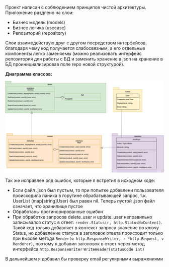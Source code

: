 Проект написан с соблюдением принципов чистой архитектуры.
Приложение раздлено на слои:

- Бизнес модель (models)
- Бизнес логика (usecase)
- Репозиторий (repository)

Слои взаимодействую друг с другом посредством интерфейсов, благодаря
чему код получается слабосвязным, а его отдельные компоненты легко заменяемы
(можно реализовать интерфейс репозитория для работы с БД и заменить хранение в
json на хранение в БД проинициализировав поле repo новой структурой).

**Диаграмма классов:**

![Диаграмма классов](img/diagram.png)

Так же исправлен ряд ошибок, которые я встретил в исходном коде:

- Если файл .json был пустым, то при попытке добавлени пользователя происходила паника в горутине
  обрабатывающей запрос, т.к. UserList (map[string]User) был равен nil. Теперь пустой .json файл означает,
  что хранилище пустое
- Обработаны прогинорированные ошибки
- При обработке запросов delete_user и update_user неправильно записывался статус в ответ:
  `render.Status(r, http.StatusNoContent)`. Такой код только добавляет в контекст запроса значение по ключу
  Status, но добавление статуса в заголовок ответа происходит только при вызове метода
  `Render(w http.ResponseWriter, r *http.Request, v Renderer)`, поэтому я добавил заголовок в ответ через метод
  интерфейса `http.ResponseWriter` `WriteHeader(statusCode int)`

В дальнейшем я добавил бы проверку email регулярными выражениями